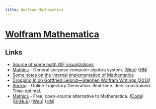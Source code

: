 ```yaml
---
title: Wolfram Mathematica
---
```


# [Wolfram Mathematica](https://www.wolfram.com/mathematica/)

## Links

- [Source of some math GIF visualizations](https://github.com/InertialObservr/twitter_gifs)
- [Mathics](https://github.com/mathics/Mathics) - General-purpose computer algebra system. ([Web](https://mathics.github.io/)) ([HN](https://news.ycombinator.com/item?id=19851934))
- [Some notes on the internal implementation of Mathematica](https://reference.wolfram.com/language/tutorial/SomeNotesOnInternalImplementation.html)
- [Dropping In on Gottfried Leibniz—Stephen Wolfram Writings (2013)](https://writings.stephenwolfram.com/2013/05/dropping-in-on-gottfried-leibniz/)
- [Ruckig](https://github.com/pantor/ruckig) - Online Trajectory Generation. Real-time. Jerk-constrained. Time-optimal.
- [Mathics](https://github.com/Mathics3/mathics-core) - Free, open-source alternative to Mathematica. ([Code](https://github.com/Mathics3/mathics-core)) ([GitHub](https://github.com/Mathics3)) ([Web](https://mathics.org/)) ([HN](https://news.ycombinator.com/item?id=33477793))
